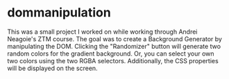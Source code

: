 # dommanipulation
This was a small project I worked on while working through Andrei Neagoie's ZTM course. 
The goal was to create a Background Generator by manipulating the DOM. Clicking the "Randomizer" button will generate two random colors for the gradient background. Or, you can select your own two colors using the two RGBA selectors. Additionally, the CSS properties will be displayed on the screen.
